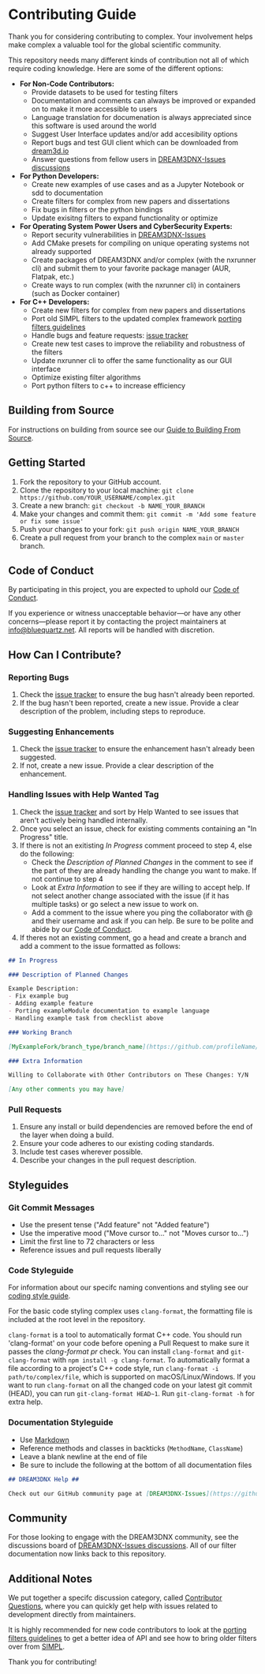# Contributing Guide

Thank you for considering contributing to complex. Your involvement helps make complex a valuable tool for the global scientific community.

This repository needs many different kinds of contribution not all of which require coding knowledge. Here are some of the different options:

- **For Non-Code Contributors:**
  - Provide datasets to be used for testing filters
  - Documentation and comments can always be improved or expanded on to make it more accessible to users
  - Language translation for documenation is always appreciated since this software is used around the world
  - Suggest User Interface updates and/or add accesibility options
  - Report bugs and test GUI client which can be downloaded from [dream3d.io](http://www.dream3d.io/)
  - Answer questions from fellow users in [DREAM3DNX-Issues discussions](https://github.com/BlueQuartzSoftware/DREAM3DNX-Issues/discussions)
- **For Python Developers:**
  - Create new examples of use cases and as a Jupyter Notebook or sdd to documentation
  - Create filters for complex from new papers and dissertations
  - Fix bugs in filters or the python bindings
  - Update exisitng filters to expand functionality or optimize
- **For Operating System Power Users and CyberSecurity Experts:**
  - Report security vulnerabilities in [DREAM3DNX-Issues](https://github.com/BlueQuartzSoftware/DREAM3DNX-Issues)
  - Add CMake presets for compiling on unique operating systems not already supported
  - Create packages of DREAM3DNX and/or complex (with the nxrunner cli) and submit them to your favorite package manager (AUR, Flatpak, etc.)
  - Create ways to run complex (with the nxrunner cli) in containers (such as Docker container)
- **For C++ Developers:**
  - Create new filters for complex from new papers and dissertations
  - Port old SIMPL filters to the updated complex framework [porting filters guidelines](/docs/Porting_Filters.md)
  - Handle bugs and feature requests: [issue tracker](https://github.com/bluequartzsoftware/complex/issues)
  - Create new test cases to improve the reliability and robustness of the filters
  - Update nxrunner cli to offer the same functionality as our GUI interface
  - Optimize existing filter algorithms
  - Port python filters to c++ to increase efficiency

## Building from Source

For instructions on building from source see our [Guide to Building From Source](/docs/Build_From_Source.md).

## Getting Started

1. Fork the repository to your GitHub account.
2. Clone the repository to your local machine: `git clone https://github.com/YOUR_USERNAME/complex.git`
3. Create a new branch: `git checkout -b NAME_YOUR_BRANCH`
4. Make your changes and commit them: `git commit -m 'Add some feature or fix some issue'`
5. Push your changes to your fork: `git push origin NAME_YOUR_BRANCH`
6. Create a pull request from your branch to the complex `main` or `master` branch.

## Code of Conduct

By participating in this project, you are expected to uphold our [Code of Conduct](/CODE_OF_CONDUCT.md).

If you experience or witness unacceptable behavior—or have any other concerns—please report it by contacting the project maintainers at [info@bluequartz.net](mailto:info@bluequartz.net). All reports will be handled with discretion.

## How Can I Contribute?

### Reporting Bugs

1. Check the [issue tracker](https://github.com/bluequartzsoftware/complex/issues) to ensure the bug hasn't already been reported.
2. If the bug hasn't been reported, create a new issue. Provide a clear description of the problem, including steps to reproduce.

### Suggesting Enhancements

1. Check the [issue tracker](https://github.com/bluequartzsoftware/complex/issues) to ensure the enhancement hasn't already been suggested.
2. If not, create a new issue. Provide a clear description of the enhancement.

### Handling Issues with Help Wanted Tag

1. Check the [issue tracker](https://github.com/bluequartzsoftware/complex/issues) and sort by Help Wanted to see issues that aren't actively being handled internally.
2. Once you select an issue, check for existing comments containing an "In Progress" title.
3. If there is not an exitisting _In Progress_ comment proceed to step 4, else do the following:
   - Check the _Description of Planned Changes_ in the comment to see if the part of they are already handling the change you want to make. If not continue to step 4
   - Look at _Extra Information_ to see if they are willing to accept help. If not select another change associated with the issue (if it has multiple tasks) or go select a new issue to work on.
   - Add a comment to the issue where you ping the collaborator with @ and their username and ask if you can help. Be sure to be polite and abide by our [Code of Conduct](/CODE_OF_CONDUCT.md).
4. If theres not an existing comment, go a head and create a branch and add a comment to the issue formatted as follows:

``` markdown
## In Progress

### Description of Planned Changes

Example Description:
- Fix example bug
- Adding example feature
- Porting exampleModule documentation to example language
- Handling example task from checklist above

### Working Branch

[MyExampleFork/branch_type/branch_name](https://github.com/profileName/MyExampleFork/tree/branch_type/branch_name)

### Extra Information

Willing to Collaborate with Other Contributors on These Changes: Y/N

[Any other comments you may have]

```

### Pull Requests

1. Ensure any install or build dependencies are removed before the end of the layer when doing a build.
2. Ensure your code adheres to our existing coding standards.
3. Include test cases wherever possible.
4. Describe your changes in the pull request description.

## Styleguides

### Git Commit Messages

- Use the present tense ("Add feature" not "Added feature")
- Use the imperative mood ("Move cursor to..." not "Moves cursor to...")
- Limit the first line to 72 characters or less
- Reference issues and pull requests liberally

### Code Styleguide

For information about our specifc naming conventions and styling see our [coding style guide](/docs/Code_Style_Guide.md).

For the basic code styling complex uses `clang-format`, the formatting file is included at the root level in the repository.

`clang-format` is a tool to automatically format C++ code. You should run 'clang-format' on your code before opening a Pull Request to make sure it passes the _clang-format pr_ check. You can install `clang-format` and `git-clang-format` with `npm install -g clang-format`. To automatically format a file according to a project's C++ code style, run `clang-format -i path/to/complex/file`, which is supported on macOS/Linux/Windows. If you want to run `clang-format` on all the changed code on your latest git commit (HEAD), you can run `git-clang-format HEAD~1`. Run `git-clang-format -h`  for extra help.

### Documentation Styleguide

- Use [Markdown](https://daringfireball.net/projects/markdown/)
- Reference methods and classes in backticks (`MethodName`, `ClassName`)
- Leave a blank newline at the end of file
- Be sure to include the following at the bottom of all documentation files

```markdown
## DREAM3DNX Help ##

Check out our GitHub community page at [DREAM3DNX-Issues](https://github.com/BlueQuartzSoftware/DREAM3DNX-Issues) to report bugs, ask the community for help, discuss features, or get help from the developers.
```

## Community

For those looking to engage with the DREAM3DNX community, see the discussions board of [DREAM3DNX-Issues discussions](https://github.com/BlueQuartzSoftware/DREAM3DNX-Issues/discussions). All of our filter documentation now links back to this repository.

## Additional Notes

We put together a specifc discussion category, called [Contributor Questions](https://github.com/BlueQuartzSoftware/DREAM3DNX-Issues/discussions/categories/contributor-questions), where you can quickly get help with issues related to development directly from maintainers.

It is highly recommended for new code contributors to look at the [porting filters guidelines](/docs/Porting_Filters.md) to get a better idea of API and see how to bring older filters over from [SIMPL](https://github.com/BlueQuartzSoftware/SIMPL).

Thank you for contributing!
